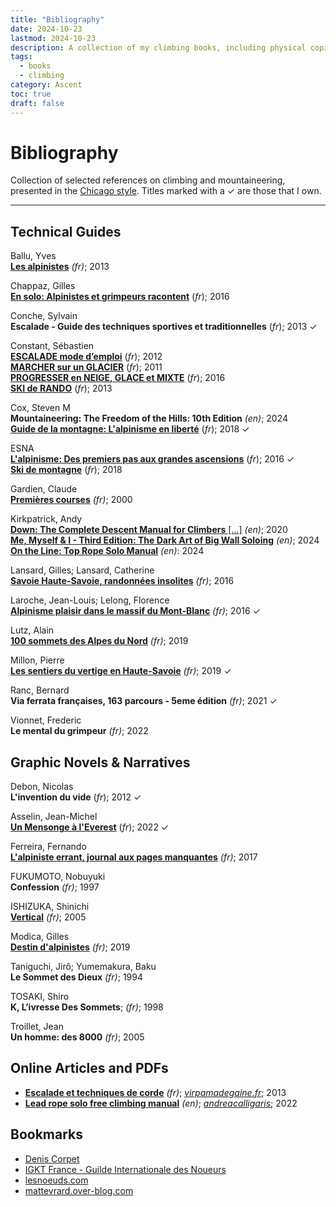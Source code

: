 ```yaml
---
title: "Bibliography"
date: 2024-10-23
lastmod: 2024-10-23
description: A collection of my climbing books, including physical copies, local PDFs, online resources, and other formats, to document and explore various aspects of climbing.
tags:
  - books
  - climbing
category: Ascent
toc: true
draft: false
---
```

# Bibliography

Collection of selected references on climbing and mountaineering, presented in the [Chicago style](/codex/chicago-style). Titles marked with a ✓ are those that I own.

---

## Technical Guides

Ballu, Yves\
[**Les alpinistes**](https://www.glenat.com/hommes-et-montagnes/les-alpinistes-9782723495011) _(fr)_; 2013

Chappaz, Gilles\
[**En solo: Alpinistes et grimpeurs racontent**](https://www.glenat.com/hommes-et-montagnes/en-solo-9782344013847) (_fr_); 2016

Conche, Sylvain\
**Escalade - Guide des techniques sportives et traditionnelles** (_fr_); 2013 ✓

Constant, Sébastien\
[**ESCALADE mode d’emploi**](https://www.sebastien-constant.com/shop/livres/mountain-essentials-escalade-mode-demploi-falaise-bloc-salle/) (_fr_); 2012\
[**MARCHER sur un GLACIER**](https://www.sebastien-constant.com/shop/livres/mountain-essentials-marcher-sur-un-glacier/) (_fr_); 2011\
[**PROGRESSER en NEIGE, GLACE et MIXTE**](https://www.sebastien-constant.com/shop/livres/mountain-essentials-progresser-neige-glace-mixte/) (_fr_); 2016\
[**SKI de RANDO**](https://www.sebastien-constant.com/shop/livres/mountain-essentials-ski-de-rando/) (_fr_); 2013

Cox, Steven M\
**Mountaineering: The Freedom of the Hills: 10th Edition** _(en)_; 2024\
[**Guide de la montagne: L'alpinisme en liberté**](https://www.editionspaulsen.com/guerin/152-nouveau-guide-de-la-montagne.html) (_fr_); 2018 ✓

ESNA\
[**L'alpinisme: Des premiers pas aux grandes ascensions**](https://www.glenat.com/montagne-randonnee/lalpinisme-9782344015414) (_fr_); 2016 ✓\
[**Ski de montagne**](https://www.glenat.com/montagne-randonnee/ski-de-montagne-9782344027776) (_fr_); 2018

Gardien, Claude\
[**Premières courses**](https://www.glenat.com/montagne-randonnee/premieres-courses-9782723428712) _(fr)_; 2000

Kirkpatrick, Andy\
[**Down: The Complete Descent Manual for Climbers** [...]](https://www.andy-kirkpatrick.com/shop/view/down) _(en)_; 2020\
[**Me, Myself & I - Third Edition: The Dark Art of Big Wall Soloing**](https://www.andy-kirkpatrick.com/shop/view/me_myself_i_the_dark_art_of_big_wall_soloing) _(en)_; 2024\
[**On the Line: Top Rope Solo Manual**](https://www.andy-kirkpatrick.com/shop/view/on-the-line) _(en)_: 2024

Lansard, Gilles; Lansard, Catherine\
[**Savoie Haute-Savoie, randonnées insolites**](https://www.glenat.com/montagne-randonnee/savoie-haute-savoie-randonnees-insolites-9782344015384) _(fr)_; 2016

Laroche, Jean-Louis; Lelong, Florence\
[**Alpinisme plaisir dans le massif du Mont-Blanc**](https://www.glenat.com/montagne-evasion/alpinisme-plaisir-dans-le-massif-du-mont-blanc-9782344015407) _(fr)_; 2016 ✓

Lutz, Alain\
[**100 sommets des Alpes du Nord**](https://www.glenat.com/montagne-randonnee/100-sommets-des-alpes-du-nord-9782344027691) _(fr)_; 2019

Millon, Pierre\
[**Les sentiers du vertige en Haute-Savoie**](https://www.glenat.com/montagne-randonnee/les-sentiers-du-vertige-en-haute-savoie-9782344031223) _(fr)_; 2019 ✓

Ranc, Bernard\
**Via ferrata françaises, 163 parcours - 5eme édition** _(fr)_; 2021 ✓

Vionnet, Frederic\
**Le mental du grimpeur** _(fr)_; 2022

## Graphic Novels & Narratives

Debon, Nicolas\
**L'invention du vide** (_fr_); 2012 ✓

Asselin, Jean-Michel\
[**Un Mensonge à l'Everest**](https://www.glenat.com/hommes-et-montagnes/un-mensonge-leverest-9782344050408) (_fr_); 2022 ✓

Ferreira, Fernando\
[**L'alpiniste errant, journal aux pages manquantes**](https://www.glenat.com/hommes-et-montagnes/lalpiniste-errant-journal-aux-pages-manquantes-9782344016565) _(fr)_; 2017

FUKUMOTO, Nobuyuki\
**Confession** _(fr)_; 1997

ISHIZUKA, Shinichi\
[**Vertical**](https://www.glenat.com/seinen/vertical-tome-01-9782723491952) _(fr)_; 2005

Modica, Gilles\
[**Destin d'alpinistes**](https://www.glenat.com/hommes-et-montagnes/destin-dalpinistes-9782344029176) _(fr)_; 2019

Taniguchi, Jirô; Yumemakura, Baku\
**Le Sommet des Dieux** _(fr)_; 1994

TOSAKI, Shiro\
**K, L’ivresse Des Sommets**; _(fr)_; 1998

Troillet, Jean\
**Un homme: des 8000** _(fr)_; 2005


## Online Articles and PDFs

- [**Escalade et techniques de corde**](https://virpamadegaine.fr/wp-content/uploads/2013/09/Escalade-techniques-de-corde.pdf) _(fr)_; [_virpamadegaine.fr_](foo); 2013
- [**Lead rope solo free climbing manual**](https://app.box.com/s/xe19rd4mymgu63vqaq1owf1doh2na92g) _(en)_; [_andreacalligaris_](https://andreacalligaris.netsons.org); 2022

## Bookmarks

- [Denis Corpet](http://fcorpet.free.fr/Denis/Solo.html)
- [IGKT France - Guilde Internationale des Noueurs](http://www.igkt.fr/index.html)
- [lesnoeuds.com](https://www.lesnoeuds.com/)
- [mattevrard.over-blog.com](http://mattevrard.over-blog.com/)
  
